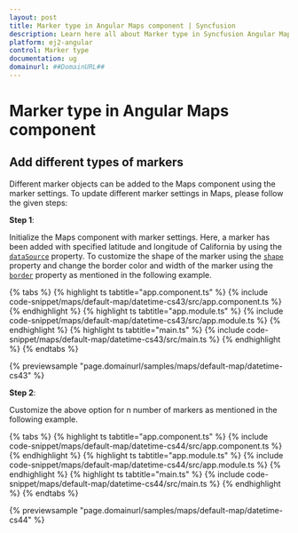 ```yaml
---
layout: post
title: Marker type in Angular Maps component | Syncfusion
description: Learn here all about Marker type in Syncfusion Angular Maps component of Syncfusion Essential JS 2 and more.
platform: ej2-angular
control: Marker type 
documentation: ug
domainurl: ##DomainURL##
---
```


# Marker type in Angular Maps component

## Add different types of markers

Different marker objects can be added to the Maps component using the marker settings. To update different marker settings in Maps, please follow the given steps:

**Step 1**:

Initialize the Maps component with marker settings. Here, a marker has been added with specified latitude and longitude of California by using the [`dataSource`](https://ej2.syncfusion.com/angular/documentation/api/maps/markerSettingsModel/#datasource) property. To customize the shape of the marker using the [`shape`](https://ej2.syncfusion.com/angular/documentation/api/maps/markerSettingsModel/#shape) property and change the border color and width of the marker using the [`border`](https://ej2.syncfusion.com/angular/documentation/api/maps/markerSettingsModel/#border) property as mentioned in the following example.

{% tabs %}
{% highlight ts tabtitle="app.component.ts" %}
{% include code-snippet/maps/default-map/datetime-cs43/src/app.component.ts %}
{% endhighlight %}
{% highlight ts tabtitle="app.module.ts" %}
{% include code-snippet/maps/default-map/datetime-cs43/src/app.module.ts %}
{% endhighlight %}
{% highlight ts tabtitle="main.ts" %}
{% include code-snippet/maps/default-map/datetime-cs43/src/main.ts %}
{% endhighlight %}
{% endtabs %}
  
{% previewsample "page.domainurl/samples/maps/default-map/datetime-cs43" %}

**Step 2**:

Customize the above option for n number of markers as mentioned in the following example.

{% tabs %}
{% highlight ts tabtitle="app.component.ts" %}
{% include code-snippet/maps/default-map/datetime-cs44/src/app.component.ts %}
{% endhighlight %}
{% highlight ts tabtitle="app.module.ts" %}
{% include code-snippet/maps/default-map/datetime-cs44/src/app.module.ts %}
{% endhighlight %}
{% highlight ts tabtitle="main.ts" %}
{% include code-snippet/maps/default-map/datetime-cs44/src/main.ts %}
{% endhighlight %}
{% endtabs %}
  
{% previewsample "page.domainurl/samples/maps/default-map/datetime-cs44" %}